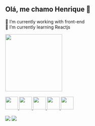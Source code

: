 ## Olá, me chamo Henrique 👋

<!--
**ObvTago/ObvTago** is a ✨ _special_ ✨ repository because its `README.md` (this file) appears on your GitHub profile.

Here are some ideas to get you started:
-->

 🔭 I’m currently working with front-end <br>
 🌱 I’m currently learning Reactjs

<div align="left">
  <a href="https://github.com/ObvTago">
  <img height="180em" src="https://github-readme-stats.vercel.app/api?username=ObvTago&show_icons=true&theme=dark&include_all_commits=true&count_private=true"/>
</div>
  
<br />
  
<div style="display: inline_block"> 
  <img src="https://cdn.jsdelivr.net/gh/devicons/devicon/icons/html5/html5-original.svg" width="40px" height="40px" />
  <img src="https://cdn.jsdelivr.net/gh/devicons/devicon/icons/css3/css3-original.svg" width="40px" height="40px" />
  <img src="https://cdn.jsdelivr.net/gh/devicons/devicon/icons/javascript/javascript-original.svg" width="40px" height="40px" />
  <img src="https://cdn.jsdelivr.net/gh/devicons/devicon/icons/react/react-original-wordmark.svg" width="40px" height="40px" />
  <img src="https://cdn.jsdelivr.net/gh/devicons/devicon/icons/python/python-original-wordmark.svg" width="40px" height="40px"/>
</div>
  
  <br />
  
<div style="display: inline_block">
   <a href="https://www.linkedin.com/in/tiagobettega/" target="_blank"><img src="https://img.shields.io/badge/-LinkedIn-%230077B5?style=for-the-badge&logo=linkedin&logoColor=white" target="_blank"></a>
  <a href="https://twitter.com/mrt4gu" target="_blank"><img src="https://img.shields.io/badge/-twitter-%230077B5?style=for-the-badge&logo=twitter&logoColor=white" target="_blank"></a>
</div>

